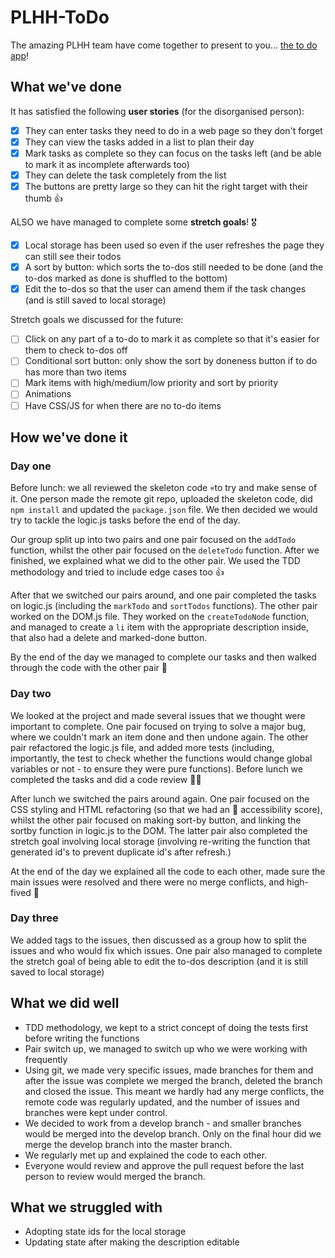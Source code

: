 # PLHH-ToDo

The amazing PLHH team have come together to present to you... [the to do app](https://fac-13.github.io/PLHH-ToDo/)!

## What we've done
It has satisfied the following **user stories** (for the disorganised person):
- [x] They can enter tasks they need to do in a web page so they don't forget
- [x] They can view the tasks added in a list to plan their day
- [x] Mark tasks as complete so they can focus on the tasks left (and be able to mark it as incomplete afterwards too)
- [x] They can delete the task completely from the list
- [x] The buttons are pretty large so they can hit the right target with their thumb 👍

ALSO we have managed to complete some **stretch goals**! 🎖
- [x] Local storage has been used so even if the user refreshes the page they can still see their todos
- [x] A sort by button: which sorts the to-dos still needed to be done (and the to-dos marked as done is shuffled to the bottom)
- [x] Edit the to-dos so that the user can amend them if the task changes (and is still saved to local storage)

Stretch goals we discussed for the future:
- [ ] Click on any part of a to-do to mark it as complete so that it's easier for them to check to-dos off
- [ ] Conditional sort button: only show the sort by doneness button if to do has more than two items
- [ ] Mark items with high/medium/low priority and sort by priority
- [ ] Animations
- [ ] Have CSS/JS for when there are no to-do items

## How we've done it

### Day one
Before lunch: we all reviewed the skeleton code 💀to try and make sense of it. One person made the remote git repo, uploaded the skeleton code, did `npm install` and updated the `package.json` file. We then decided we would try to tackle the logic.js tasks before the end of the day.

Our group split up into two pairs and one pair focused on the ```addTodo``` function, whilst the other pair focused on the `deleteTodo` function. After we finished, we explained what we did to the other pair. We used the TDD methodology and tried to include edge cases too 👍

After that we switched our pairs around, and one pair completed the tasks on logic.js (including the `markTodo` and `sortTodos` functions). The other pair worked on the DOM.js file. They worked on the `createTodoNode` function, and managed to create a `li` item with the appropriate description inside, that also had a delete and marked-done button.

By the end of the day we managed to complete our tasks and then walked through the code with the other pair 👏

### Day two
We looked at the project and made several issues that we thought were important to complete.
One pair focused on trying to solve a major bug, where we couldn't mark an item done and then undone again.
The other pair refactored the logic.js file, and added more tests (including, importantly, the test to check whether the functions would change global variables or not - to ensure they were pure functions).
Before lunch we completed the tasks and did a code review 🤜🤛

After lunch we switched the pairs around again. One pair focused on the CSS styling and HTML refactoring (so that we had an 💯 accessibility score), whilst the other pair focused on making sort-by button, and linking the sortby function in logic.js to the DOM. The latter pair also completed the stretch goal involving local storage (involving re-writing the function that generated id's to prevent duplicate id's after refresh.)

At the end of the day we explained all the code to each other, made sure the main issues were resolved and there were no merge conflicts, and high-fived 👋

### Day three
We added tags to the issues, then discussed as a group how to split the issues and who would fix which issues. One pair also managed to complete the stretch goal of being able to edit the to-dos description (and it is still saved to local storage)

## What we did well
- TDD methodology, we kept to a strict concept of doing the tests first before writing the functions
- Pair switch up, we managed to switch up who we were working with frequently
- Using git, we made very specific issues, made branches for them and after the issue was complete we merged the branch, deleted the branch and closed the issue. This meant we hardly had any merge conflicts, the remote code was regularly updated, and the number of issues and branches were kept under control.
- We decided to work from a develop branch - and smaller branches would be merged into the develop branch. Only on the final hour did we merge the develop branch into the master branch.
- We regularly met up and explained the code to each other.
- Everyone would review and approve the pull request before the last person to review would merged the branch.

## What we struggled with 
- Adopting state ids for the local storage
- Updating state after making the description editable